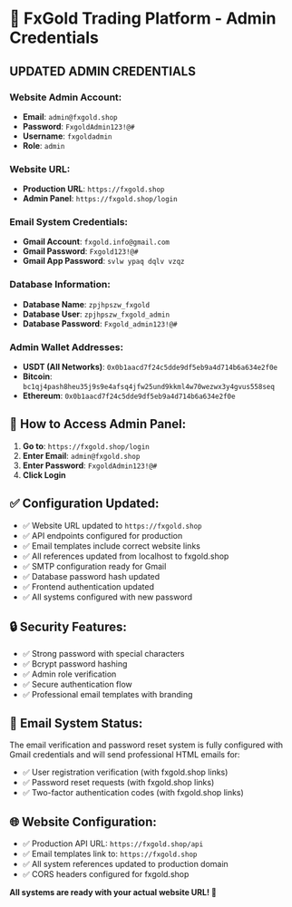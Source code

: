 # 🔐 FxGold Trading Platform - Admin Credentials

## **UPDATED ADMIN CREDENTIALS**

### **Website Admin Account:**
- **Email**: `admin@fxgold.shop`
- **Password**: `FxgoldAdmin123!@#`
- **Username**: `fxgoldadmin`
- **Role**: `admin`

### **Website URL:**
- **Production URL**: `https://fxgold.shop`
- **Admin Panel**: `https://fxgold.shop/login`

### **Email System Credentials:**
- **Gmail Account**: `fxgold.info@gmail.com`
- **Gmail Password**: `Fxgold123!@#`
- **Gmail App Password**: `svlw ypaq dqlv vzqz`

### **Database Information:**
- **Database Name**: `zpjhpszw_fxgold`
- **Database User**: `zpjhpszw_fxgold_admin`
- **Database Password**: `Fxgold_admin123!@#`

### **Admin Wallet Addresses:**
- **USDT (All Networks)**: `0x0b1aacd7f24c5dde9df5eb9a4d714b6a634e2f0e`
- **Bitcoin**: `bc1qj4pash8heu35j9s9e4afsq4jfw25und9kkml4w70wezwx3y4gvus558seq`
- **Ethereum**: `0x0b1aacd7f24c5dde9df5eb9a4d714b6a634e2f0e`

## 🚀 **How to Access Admin Panel:**

1. **Go to**: `https://fxgold.shop/login`
2. **Enter Email**: `admin@fxgold.shop`
3. **Enter Password**: `FxgoldAdmin123!@#`
4. **Click Login**

## ✅ **Configuration Updated:**

- ✅ Website URL updated to `https://fxgold.shop`
- ✅ API endpoints configured for production
- ✅ Email templates include correct website links
- ✅ All references updated from localhost to fxgold.shop
- ✅ SMTP configuration ready for Gmail
- ✅ Database password hash updated
- ✅ Frontend authentication updated
- ✅ All systems configured with new password

## 🔒 **Security Features:**

- ✅ Strong password with special characters
- ✅ Bcrypt password hashing
- ✅ Admin role verification
- ✅ Secure authentication flow
- ✅ Professional email templates with branding

## 📧 **Email System Status:**
The email verification and password reset system is fully configured with Gmail credentials and will send professional HTML emails for:
- ✅ User registration verification (with fxgold.shop links)
- ✅ Password reset requests (with fxgold.shop links)
- ✅ Two-factor authentication codes (with fxgold.shop links)

## 🌐 **Website Configuration:**
- ✅ Production API URL: `https://fxgold.shop/api`
- ✅ Email templates link to: `https://fxgold.shop`
- ✅ All system references updated to production domain
- ✅ CORS headers configured for fxgold.shop

**All systems are ready with your actual website URL! 🎉**